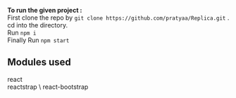 

**To run the given project :**\
First clone the repo by `git clone https://github.com/pratyaa/Replica.git` .\
cd into the directory.\
Run `npm i` \
Finally Run `npm start` 
## Modules used
react \
reactstrap \ 
react-bootstrap


